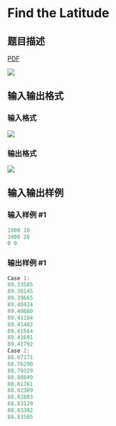 # Find the Latitude

## 题目描述

[problemUrl]: https://uva.onlinejudge.org/index.php?option=com_onlinejudge&Itemid=8&category=17&page=show_problem&problem=1539

[PDF](https://uva.onlinejudge.org/external/105/p10598.pdf)

![](https://cdn.luogu.com.cn/upload/vjudge_pic/UVA10598/bb2c4dcb35f44c0225fb6ed3f9a2fbd57b59d27c.png)

## 输入输出格式

### 输入格式

![](https://cdn.luogu.com.cn/upload/vjudge_pic/UVA10598/38fd5f1ca92542ea5bda453dd344d1eeb2b8c38c.png)

### 输出格式

![](https://cdn.luogu.com.cn/upload/vjudge_pic/UVA10598/2e5261e8b92c391663ade75f41c3285c84b2bbf4.png)

## 输入输出样例

### 输入样例 #1

```cpp
1000 10
1000 20
0 0
```


### 输出样例 #1

```cpp
Case 1:
89.33585
89.38145
89.39665
89.40424
89.40880
89.41184
89.41402
89.41564
89.41691
89.41792
Case 2:
88.67171
88.76290
88.79329
88.80849
88.81761
88.82369
88.82803
88.83129
88.83382
88.83585
```



